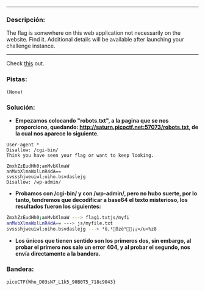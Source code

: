 
---
### Descripción:
The flag is somewhere on this web application not necessarily on the website. Find it.
Additional details will be available after launching your challenge instance.

---
Check [this](http://saturn.picoctf.net:57073/) out.
### Pistas: 
```
(None)
```

### Solución:
- **Empezamos colocando "robots.txt", a la pagina que se nos proporciono, quedando: http://saturn.picoctf.net:57073/robots.txt, de la cual nos aparece lo siguiente.**
```
User-agent *
Disallow: /cgi-bin/
Think you have seen your flag or want to keep looking.

ZmxhZzEudHh0;anMvbXlmaW
anMvbXlmaWxlLnR4dA==
svssshjweuiwl;oiho.bsvdaslejg
Disallow: /wp-admin/
```
- **Probamos con /cgi-bin/  y con /wp-admin/, pero no hubo suerte, por lo tanto, tendremos que decodificar a base64 el texto misterioso, los resultados fueron los siguientes:**
```bash
ZmxhZzEudHh0;anMvbXlmaW ---> flag1.txtjs/myfi
anMvbXlmaWxlLnR4dA== ---> js/myfile.txt
svssshjweuiwl;oiho.bsvdaslejg ---> ²û,²ðzè°¡¡»/u«%z8
```
- **Los únicos que tienen sentido son los primeros dos, sin embargo, al probar el primero nos sale un error 404, y al probar el segundo, nos envía directamente a la bandera.**
### Bandera:
```
picoCTF{Who_D03sN7_L1k5_90B0T5_718c9043}
```
